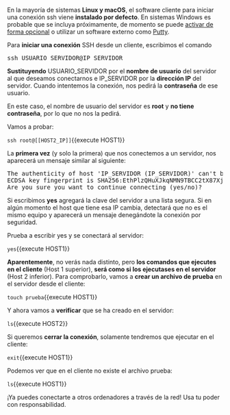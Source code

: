 En la mayoría de sistemas **Linux y macOS**, el software cliente para iniciar una conexión ssh viene **instalado por defecto**. En sistemas Windows es probable que se incluya próximamente, de momento se puede [activar de forma opcional](https://docs.microsoft.com/es-es/windows-server/administration/openssh/openssh_install_firstuse) o utilizar un software externo como [Putty](https://www.putty.org/).

Para **iniciar una conexión** SSH desde un cliente, escribimos el comando

<pre>ssh USUARIO_SERVIDOR@IP_SERVIDOR</pre>

**Sustituyendo** USUARIO_SERVIDOR por el **nombre de usuario** del servidor al que deseamos conectarnos e IP_SERVIDOR por la **dirección IP** del servidor. Cuando intentemos la conexión, nos pedirá la **contraseña** de ese usuario.

En este caso, el nombre de usuario del servidor es **root** y **no tiene contraseña**, por lo que no nos la pedirá.

Vamos a probar:

`ssh root@[[HOST2_IP]]`{{execute HOST1}}

La **primera vez** (y solo la primera) que nos conectemos a un servidor, nos aparecerá un mensaje similar al siguiente:

<pre>The authenticity of host 'IP_SERVIDOR (IP_SERVIDOR)' can't be established.
ECDSA key fingerprint is SHA256:EthPlzQHuXJkqNMN9TBCC2tX87Xjswpmy1Y4dkUY1iE.
Are you sure you want to continue connecting (yes/no)?</pre>

Si escribimos **yes** agregará la clave del servidor a una lista segura. Si en algún momento el host que tiene esa IP cambia, detectará que no es el mismo equipo y aparecerá un mensaje denegándote la conexión por seguridad.

Prueba a escribir yes y se conectará al servidor:

`yes`{{execute HOST1}}

**Aparentemente**, no verás nada distinto, pero **los comandos que ejecutes en el cliente** (Host 1 superior), **será como si los ejecutases en el servidor** (Host 2 inferior). Para comprobarlo, vamos a **crear un archivo de prueba** en el servidor desde el cliente:

`touch prueba`{{execute HOST1}}

Y ahora vamos a **verificar** que se ha creado en el servidor:

`ls`{{execute HOST2}}

Si queremos **cerrar la conexión**, solamente tendremos que ejecutar en el cliente:

`exit`{{execute HOST1}}

Podemos ver que en el cliente no existe el archivo prueba:

`ls`{{execute HOST1}}

¡Ya puedes conectarte a otros ordenadores a través de la red! Usa tu poder con responsabilidad.